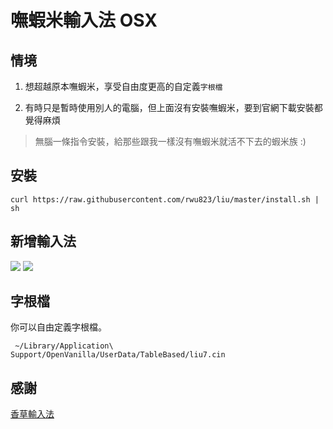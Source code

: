 # 嘸蝦米輸入法 OSX

## 情境
1. 想超越原本嘸蝦米，享受自由度更高的自定義`字根檔`

2. 有時只是暫時使用別人的電腦，但上面沒有安裝嘸蝦米，要到官網下載安裝都覺得麻煩

> 無腦一條指令安裝，給那些跟我一樣沒有嘸蝦米就活不下去的蝦米族 :)

## 安裝
    curl https://raw.githubusercontent.com/rwu823/liu/master/install.sh | sh

## 新增輸入法
![](https://raw.githubusercontent.com/rwu823/liu/master/screens/1.png)
![](https://raw.githubusercontent.com/rwu823/liu/master/screens/2.png)

## 字根檔
你可以自由定義字根檔。

` ~/Library/Application\ Support/OpenVanilla/UserData/TableBased/liu7.cin`

## 感謝
[香草輸入法](https://openvanilla.org/)